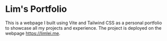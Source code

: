 # Lim's Portfolio

This is a webpage I built using Vite and Tailwind CSS as a personal portfolio to showcase all my projects and experience. The project is deployed on the webpage https://limlei.me.
